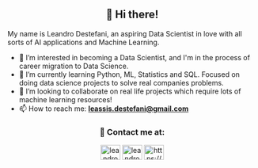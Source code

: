 <h2 align="center"> 👋 Hi there!</h2>

My name is Leandro Destefani, an aspiring Data Scientist in love with all sorts of AI applications and Machine Learning.
- 👀 I’m interested in becoming a Data Scientist, and I'm in the process of career migration to Data Science.
- 🌱 I’m currently learning Python, ML, Statistics and SQL. Focused on doing data science projects to solve real companies problems.
- 💞️ I’m looking to collaborate on real life projects which require lots of machine learning resources!
- 📫 How to reach me: **leassis.destefani@gmail.com**

<h3 align="center"> 🔗 Contact me at: </h3>
<p align="center">
<a href="https://www.linkedin.com/in/leandrodestefani/" target="blank"><img align="center" src="https://raw.githubusercontent.com/rahuldkjain/github-profile-readme-generator/master/src/images/icons/Social/linked-in-alt.svg" alt="leandroassis" height="30" width="40" /></a>
<!-- <a href="https://instagram.com/leassis91" target="blank"><img align="center" src="https://raw.githubusercontent.com/rahuldkjain/github-profile-readme-generator/master/src/images/icons/Social/instagram.svg" alt="leandroassis" height="30" width="40" /></a> -->
<a href="https://www.kaggle.com/leandrodestefani" target="blank"><img align="center" src="https://cdn4.iconfinder.com/data/icons/logos-and-brands/512/189_Kaggle_logo_logos-512.png" alt="leandroassis" height="30" width="40" /></a>
<a href="https://twitter.com/leassis91" target="blank"><img align="center" src="https://help.twitter.com/content/dam/help-twitter/brand/logo.png" alt="https://youtube.com/programacaodinamica" height="30" width="40" /></a>
</p>

<!--- 

<a href="https://instagram.com/leassis91" target="blank"><img align="center" src="https://raw.githubusercontent.com/rahuldkjain/github-profile-readme-generator/master/src/images/icons/Social/instagram.svg" alt="leandroassis" height="30" width="40" /></a>

    - [<img src="https://logosmarcas.net/wp-content/uploads/2020/11/Gmail-Logo.png" width="30" height="30"/>](mailto:leassis.destefani@gmail.com)
    [<img src="https://raw.githubusercontent.com/rahuldkjain/github-profile-readme-generator/master/src/images/icons/Social/linked-in-alt.svg" width="30" height="30"/>](https://www.linkedin.com/in/leandrodestefani/)
    [<img src="https://cdn4.iconfinder.com/data/icons/logos-and-brands/512/189_Kaggle_logo_logos-512.png" width="30" height="30"/>](https://www.kaggle.com/leandrodestefani)
    [<img src="https://help.twitter.com/content/dam/help-twitter/brand/logo.png" width="32" height="32"/>](https://twitter.com/leassis91)
--->

<!---
leassis91/leassis91 is a ✨ special ✨ repository because its `README.md` (this file) appears on your GitHub profile.
You can click the Preview link to take a look at your changes.
--->
